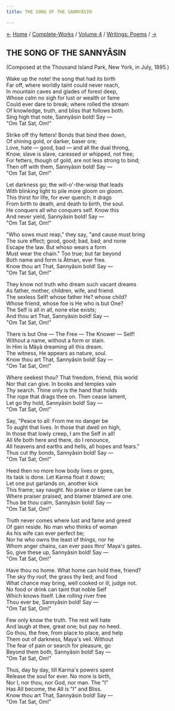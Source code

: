 ```yaml
---
title: THE SONG OF THE SANNYÂSIN

---
```

<div>

[←](nirvanashaktam.htm) [Home](../../../index.htm) /
[Complete-Works](../../complete_works.htm) / [Volume
4](../volume_4_contents.htm) / [Writings:
Poems](writings_poems_contents.htm) / [→](peace.htm)

  

## THE SONG OF THE SANNYÂSIN

(Composed at the Thousand Island Park, New York, in July, 1895.)

Wake up the note! the song that had its birth  
Far off, where worldly taint could never reach,  
In mountain caves and glades of forest deep,  
Whose calm no sigh for lust or wealth or fame  
Could ever dare to break; where rolled the stream  
Of knowledge, truth, and bliss that follows both.  
Sing high that note, Sannyâsin bold! Say —  
                                            "Om Tat Sat, Om!"

Strike off thy fetters! Bonds that bind thee down,  
Of shining gold, or darker, baser ore;  
Love, hate — good, bad — and all the dual throng,  
Know, slave is slave, caressed or whipped, not free;  
For fetters, though of gold, are not less strong to bind;  
Then off with them, Sannyâsin bold! Say —  
                                            "Om Tat Sat, Om!"

Let darkness go; the will-o'-the-wisp that leads  
With blinking light to pile more gloom on gloom.  
This thirst for life, for ever quench; it drags  
From birth to death, and death to birth, the soul.  
He conquers all who conquers self. Know this  
And never yield, Sannyâsin bold! Say —  
                                            "Om Tat Sat, Om!"

"Who sows must reap," they say, "and cause must bring  
The sure effect; good, good; bad, bad; and none  
Escape the law. But whoso wears a form  
Must wear the chain." Too true; but far beyond  
Both name and form is Âtman, ever free.  
Know thou art That, Sannyâsin bold! Say —  
                                             "Om Tat Sat, Om!"

They know not truth who dream such vacant dreams  
As father, mother, children, wife, and friend.  
The sexless Self! whose father He? whose child?  
Whose friend, whose foe is He who is but One?  
The Self is all in all, none else exists;  
And thou art That, Sannyâsin bold! Say —  
                                              "Om Tat Sat, Om!"

There is but One — The Free — The Knower — Self!  
Without a name, without a form or stain.  
In Him is Mâyâ dreaming all this dream.  
The witness, He appears as nature, soul.  
Know thou art That, Sannyâsin bold! Say —  
                                             "Om Tat Sat, Om!"

Where seekest thou? That freedom, friend, this world  
Nor that can give. In books and temples vain  
Thy search. Thine only is the hand that holds  
The rope that drags thee on. Then cease lament,  
Let go thy hold, Sannyâsin bold! Say —  
                                            "Om Tat Sat, Om!"

Say, "Peace to all: From me no danger be  
To aught that lives. In those that dwell on high,  
In those that lowly creep, I am the Self in all!  
All life both here and there, do I renounce,  
All heavens and earths and hells, all hopes and fears."  
Thus cut thy bonds, Sannyâsin bold! Say —  
                                            "Om Tat Sat, Om!"

Heed then no more how body lives or goes,  
Its task is done. Let Karma float it down;  
Let one put garlands on, another kick  
This frame; say naught. No praise or blame can be  
Where praiser praised, and blamer blamed are one.  
Thus be thou calm, Sannyâsin bold! Say —  
                                           "Om Tat Sat, Om!"

Truth never comes where lust and fame and greed  
Of gain reside. No man who thinks of woman  
As his wife can ever perfect be;  
Nor he who owns the least of things, nor he  
Whom anger chains, can ever pass thro' Maya's gates.  
So, give these up, Sannyâsin bold! Say —  
                                           "Om Tat Sat, Om!"

Have thou no home. What home can hold thee, friend?  
The sky thy roof, the grass thy bed; and food  
What chance may bring, well cooked or ill, judge not.  
No food or drink can taint that noble Self  
Which knows Itself. Like rolling river free  
Thou ever be, Sannyâsin bold! Say —  
                                           "Om Tat Sat, Om!"

Few only know the truth. The rest will hate  
And laugh at thee, great one; but pay no heed.  
Go thou, the free, from place to place, and help  
Them out of darkness, Maya's veil. Without  
The fear of pain or search for pleasure, go  
Beyond them both, Sannyâsin bold! Say —  
                                            "Om Tat Sat, Om!"

Thus, day by day, till Karma's powers spent  
Release the soul for ever. No more is birth,  
Nor I, nor thou, nor God, nor man. The "I"  
Has All become, the All is "I" and Bliss.  
Know thou art That, Sannyâsin bold! Say —  
                                           "Om Tat Sat, Om!"

</div>
